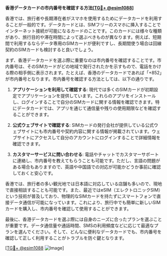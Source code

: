 **香港データカードの市内番号を確認する方法[[TG💪+ @esim1088](https://t.me/s/esim1088)]**

香港では、旅行者や長期滞在者がスマホを使用するためにデータカードを利用することが一般的です。データカードとは、SIMフリーのスマホに挿入することでインターネット接続が可能になるカードのことです。このカードには様々な種類があり、旅行目的や滞在時間によって選ぶべきものが異なります。例えば、短期間で利用するならデータ専用のSIMカードが便利ですし、長期間使う場合は回線契約のSIMカードも検討すると良いでしょう。

まず、香港データカードを選ぶ際に重要なのは市内番号を確認することです。市内番号は、そのSIMカードがどの地域で発行されたかを示すもので、電話をかける際の相手側に表示されます。たとえば、香港のデータカードであれば「+852」が市内番号となります。市内番号を確認する方法としては、以下の通りです。

1. **アプリケーションを利用して確認する**: 現代では多くのSIMカードが初期設定でアプリケーションを提供しています。これらのアプリをインストールし、ログインすることで自分のSIMカードに関する情報を確認できます。特にデータカードでは、アプリを通じて通信量や残りの使用期限などを確認することができます。

2. **公式ウェブサイトで確認する**: SIMカードの発行会社が提供している公式ウェブサイトにも市内番号や契約内容に関する情報が掲載されています。ウェブサイトにアクセスして自分のアカウントにログインすることで詳細情報を確認できます。

3. **カスタマーサービスに問い合わせる**: 電話やチャットでカスタマーサポートに連絡し、市内番号を教えてもらうことも可能です。ただし、言語の問題がある場合もありますので、英語や中国語での対応が可能かどうか事前に確認しておくと安心です。

香港では、旅行者の多い観光地では日本語に対応している店舗も多いので、現地で直接相談することも可能です。また、最近ではeSIM（エレクトロニックSIM）という技術が普及しており、物理的なSIMカードを持たずにスマートフォンで直接データ通信が可能になっています。これにより、旅行中でも簡単に新しいSIMカードを購入し、市内番号を確認して使用することができます。

最後に、香港データカードを選ぶ際には自身のニーズに合ったプランを選ぶことが重要です。データ通信量や通話時間、SMSの利用頻度などに応じて最適なプランを選んでください。そして、どんなに便利なデータカードでも、市内番号を確認して正しく利用することがトラブルを防ぐ鍵となります。

[[TG💪+ @esim1088](https://t.me/s/esim1088) ![Image](https://i.postimg.cc/Y0z9fWf4/image.png)]